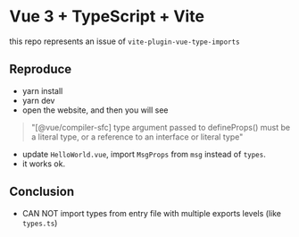 # Vue 3 + TypeScript + Vite

this repo represents an issue of `vite-plugin-vue-type-imports`

## Reproduce

- yarn install
- yarn dev
- open the website, and then you will see
> "[@vue/compiler-sfc] type argument passed to defineProps() must be a literal type, or a reference to an interface or literal type"

- update `HelloWorld.vue`, import `MsgProps` from `msg` instead of `types`.
- it works ok.

## Conclusion
- CAN NOT import types from entry file with multiple exports levels (like `types.ts`)
